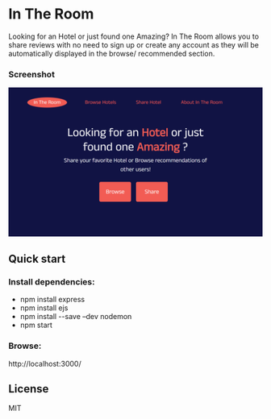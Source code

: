 # In The Room

Looking for an Hotel or just found one Amazing? In The Room allows you to share reviews with no need to sign up or create any account as they will be automatically displayed in the browse/ recommended section.

### Screenshot
![Full preview of the front page](/hotel-reviews.png)

## Quick start
### Install dependencies:

* npm install express
* npm install ejs
* npm install --save –dev nodemon
* npm start

### Browse: 

http://localhost:3000/


## License
MIT



